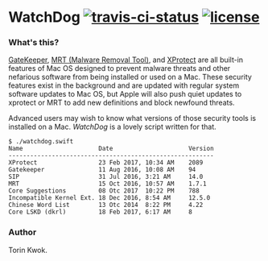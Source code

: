 # WatchDog [![travis-ci-status](https://travis-ci.org/TorinKwok/WatchDog.svg?branch=master)](https://travis-ci.org/TorinKwok/WatchDog) [![license](https://img.shields.io/github/license/mashape/apistatus.svg)](./LICENSE)

### What's this?

[GateKeeper](https://en.wikipedia.org/wiki/Gatekeeper_(macOS)), [MRT (Malware Removal Tool)](https://support.apple.com/kb/PH25087?locale=en_US), and [XProtect](https://www.howtogeek.com/217043/xprotect-explained-how-your-macs-built-in-anti-malware-works/) are all built-in features of Mac OS designed to prevent malware threats and other nefarious software from being installed or used on a Mac. These security features exist in the background and are updated with regular system software updates to Mac OS, but Apple will also push quiet updates to xprotect or MRT to add new definitions and block newfound threats.

Advanced users may wish to know what versions of those security tools is installed on a Mac. *WatchDog* is a lovely script written for that.

```
$ ./watchdog.swift
Name                     Date                     Version     
---------------------------------------------------------
XProtect                 23 Feb 2017, 10:34 AM    2089        
Gatekeeper               11 Aug 2016, 10:08 AM    94          
SIP                      31 Jul 2016, 3:21 AM     14.0        
MRT                      15 Oct 2016, 10:57 AM    1.7.1       
Core Suggestions         08 Otc 2017  10:22 PM    788
Incompatible Kernel Ext. 18 Dec 2016, 8:54 AM     12.5.0     
Chinese Word List        13 Otc 2014  8:22 PM     4.22
Core LSKD (dkrl)         18 Feb 2017, 6:17 AM     8  
```

### Author
Torin Kwok.
